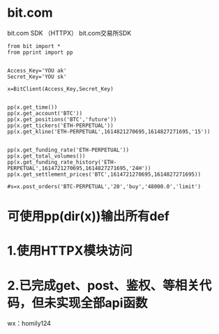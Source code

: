 # bit.com
bit.com SDK （HTTPX）
bit.com交易所SDK


```
from bit import *
from pprint import pp


Access_Key='YOU ak'
Secret_Key='YOU sk'

x=BitClient(Access_Key,Secret_Key)


pp(x.get_time())
pp(x.get_account('BTC'))
pp(x.get_positions('BTC','future'))
pp(x.get_tickers('ETH-PERPETUAL'))
pp(x.get_kline('ETH-PERPETUAL',1614821270695,1614827271695,'15'))


pp(x.get_funding_rate('ETH-PERPETUAL'))
pp(x.get_total_volumes())
pp(x.get_funding_rate_history('ETH-PERPETUAL',1614721270695,1614827271695,'24H'))
pp(x.get_settlement_prices('BTC',1614721270695,1614827271695))

#s=x.post_orders('BTC-PERPETUAL','20','buy','48000.0','limit')
```

# 可使用pp(dir(x))输出所有def
# 1.使用HTTPX模块访问
# 2.已完成get、post、鉴权、等相关代码，但未实现全部api函数


wx：homily124




